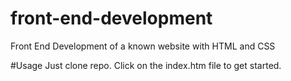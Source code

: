 # front-end-development
Front End Development of a known website with HTML and CSS

#Usage
Just clone repo.
Click on the index.htm file to get started.
